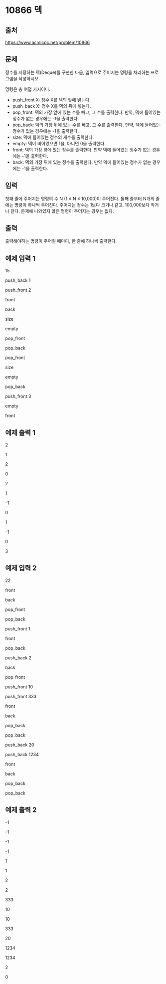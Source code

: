 # 10866 덱

## 출처
https://www.acmicpc.net/problem/10866

## 문제
정수를 저장하는 덱(Deque)를 구현한 다음, 입력으로 주어지는 명령을 처리하는 프로그램을 작성하시오.

명령은 총 여덟 가지이다.

* push_front X: 정수 X를 덱의 앞에 넣는다.
* push_back X: 정수 X를 덱의 뒤에 넣는다.
* pop_front: 덱의 가장 앞에 있는 수를 빼고, 그 수를 출력한다. 만약, 덱에 들어있는 정수가 없는 경우에는 -1을 출력한다.
* pop_back: 덱의 가장 뒤에 있는 수를 빼고, 그 수를 출력한다. 만약, 덱에 들어있는 정수가 없는 경우에는 -1을 출력한다.
* size: 덱에 들어있는 정수의 개수를 출력한다.
* empty: 덱이 비어있으면 1을, 아니면 0을 출력한다.
* front: 덱의 가장 앞에 있는 정수를 출력한다. 만약 덱에 들어있는 정수가 없는 경우에는 -1을 출력한다.
* back: 덱의 가장 뒤에 있는 정수를 출력한다. 만약 덱에 들어있는 정수가 없는 경우에는 -1을 출력한다.
## 입력
첫째 줄에 주어지는 명령의 수 N (1 ≤ N ≤ 10,000)이 주어진다. 둘째 줄부터 N개의 줄에는 명령이 하나씩 주어진다. 주어지는 정수는 1보다 크거나 같고, 100,000보다 작거나 같다. 문제에 나와있지 않은 명령이 주어지는 경우는 없다.

## 출력
출력해야하는 명령이 주어질 때마다, 한 줄에 하나씩 출력한다.

## 예제 입력 1 
15

push_back 1

push_front 2

front

back

size

empty

pop_front

pop_back

pop_front

size

empty

pop_back

push_front 3

empty

front
## 예제 출력 1 
2

1

2

0

2

1

-1

0

1

-1

0

3
## 예제 입력 2 
22

front

back

pop_front

pop_back

push_front 1

front

pop_back

push_back 2

back

pop_front

push_front 10

push_front 333

front

back

pop_back

pop_back

push_back 20

push_back 1234

front

back

pop_back

pop_back

## 예제 출력 2 
-1

-1

-1

-1

1

1

2

2

333

10

10

333

20

1234

1234

2

0

